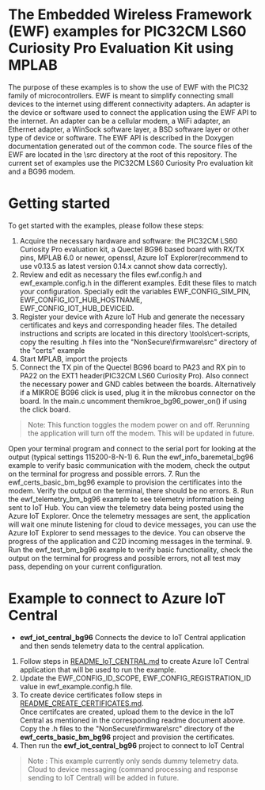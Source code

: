 # The Embedded Wireless Framework (EWF) examples for PIC32CM LS60 Curiosity Pro Evaluation Kit using MPLAB
The purpose of these examples is to show the use of EWF with the PIC32 family of microcontrollers.
EWF is meant to simplify connecting small devices to the internet using different connectivity adapters.
An adapter is the device or software used to connect the application using the EWF API to the internet.
An adapter can be a cellular modem, a WiFi adapter, an Ethernet adapter, a WinSock software layer, a BSD software layer or other type of device or software.
The EWF API is described in the Doxygen documentation generated out of the common code.
The source files of the EWF are located in the \src directory at the root of this repository.
The current set of examples use the PIC32CM LS60 Curiosity Pro evaluation kit and a BG96 modem.

# Getting started
To get started with the examples, please follow these steps:
1. Acquire the necessary hardware and software: the  PIC32CM LS60 Curiosity Pro evaluation kit, a Quectel BG96 based board with RX/TX pins, MPLAB 6.0 or newer, openssl, Azure IoT Explorer(recommend to use v0.13.5 as latest version 0.14.x cannot show data correctly).
2. Review and edit as necessary the files ewf.config.h and ewf_example.config.h in the different examples. Edit these files to match your configuration. Specially edit the variables EWF_CONFIG_SIM_PIN, EWF_CONFIG_IOT_HUB_HOSTNAME, EWF_CONFIG_IOT_HUB_DEVICEID.
3. Register your device with Azure IoT Hub and generate the necessary certificates and keys and corresponding header files. The detailed instructions and scripts are located in this directory \tools\cert-scripts, copy the resulting .h files into the "NonSecure\firmware\src" directory of the "certs" example
4. Start MPLAB, import the projects
5. Connect the TX pin of the Quectel BG96 board to PA23 and RX pin to PA22 on the EXT1 header(PIC32CM LS60 Curiosity Pro). Also connect the necessary power and GND cables between the boards.  Alternatively if a MIKROE BG96 click is used, plug it in the mikrobus connector on the board. In the main.c uncomment themikroe_bg96_power_on() if using the click board. 

>Note: This function toggles the modem power on and off. Rerunning the application will turn off the modem. This will be updated in future.

Open your terminal program and connect to the serial port for looking at the output (typical settings 115200-8-N-1)
6. Run the ewf_info_baremetal_bg96 example to verify basic communication with the modem, check the output on the terminal for progress and possible errors.
7. Run the ewf_certs_basic_bm_bg96 example to provision the certificates into the modem. Verify the output on the terminal, there should be no errors.
8. Run the ewf_telemetry_bm_bg96 example to see telemetry information being sent to IoT Hub. You can view the telemetry data being posted using the Azure IoT Explorer. Once the telemetry messages are sent, the application will wait one minute listening for cloud to device messages, you can use the Azure IoT Explorer to send messages to the device. You can observe the progress of the application and C2D incoming messages in the terminal.
9. Run the ewf_test_bm_bg96 example to verify basic functionality, check the output on the terminal for progress and possible errors, not all test may pass, depending on your current configuration.

# Example to connect to Azure IoT Central
- **ewf_iot_central_bg96** Connects the device to IoT Central application and then sends telemetry data to the central application.

1. Follow steps in [README_IoT_CENTRAL.md](../../tools/iot-central-scripts/README_IOT_CENTRAL.md) to create Azure IoT Central application that will be used to run the example.  
2. Update the EWF_CONFIG_ID_SCOPE, EWF_CONFIG_REGISTRATION_ID value in ewf_example.config.h file.  
3. To create device certificates follow steps in [README_CREATE_CERTIFICATES.md](../../tools/iot-central-scripts/readme_create_certificate.md).  
Once certifcates are created, upload them to the device in the IoT Central as mentioned in the corresponding readme document above.  Copy the .h files to the "NonSecure\firmware\src" directory of the **ewf_certs_basic_bm_bg96** project and provision the certificates.  
4. Then run the **ewf_iot_central_bg96** project to connect to IoT Central

>Note : This example currently only sends dummy telemetry data. Cloud to device messaging (command processing and response sending to IoT Central) will be added in future.
